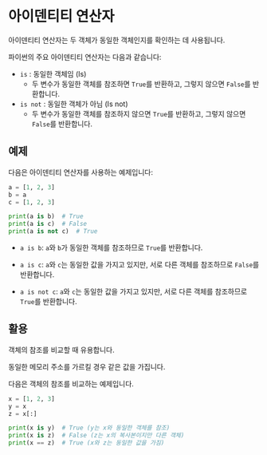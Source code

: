 # 아이덴티티 연산자

아이덴티티 연산자는 두 객체가 동일한 객체인지를 확인하는 데 사용됩니다. 

파이썬의 주요 아이덴티티 연산자는 다음과 같습니다:

- `is` : 동일한 객체임 (Is)
    - 두 변수가 동일한 객체를 참조하면 `True`를 반환하고, 그렇지 않으면 `False`를 반환합니다.
- `is not` : 동일한 객체가 아님 (Is not)
    - 두 변수가 동일한 객체를 참조하지 않으면 `True`를 반환하고, 그렇지 않으면 `False`를 반환합니다.

## 예제

다음은 아이덴티티 연산자를 사용하는 예제입니다:

```python
a = [1, 2, 3]
b = a
c = [1, 2, 3]

print(a is b)  # True
print(a is c)  # False
print(a is not c)  # True
```

- `a is b`: `a`와 `b`가 동일한 객체를 참조하므로 `True`를 반환합니다.

- `a is c`: `a`와 `c`는 동일한 값을 가지고 있지만, 서로 다른 객체를 참조하므로 `False`를 반환합니다.

- `a is not c`: `a`와 `c`는 동일한 값을 가지고 있지만, 서로 다른 객체를 참조하므로 `True`를 반환합니다.

## 활용

객체의 참조를 비교할 때 유용합니다. 

동일한 메모리 주소를 가르킬 경우 같은 값을 가집니다.

다음은 객체의 참조를 비교하는 예제입니다.

```python
x = [1, 2, 3]
y = x
z = x[:]

print(x is y)  # True (y는 x와 동일한 객체를 참조)
print(x is z)  # False (z는 x의 복사본이지만 다른 객체)
print(x == z)  # True (x와 z는 동일한 값을 가짐)
```